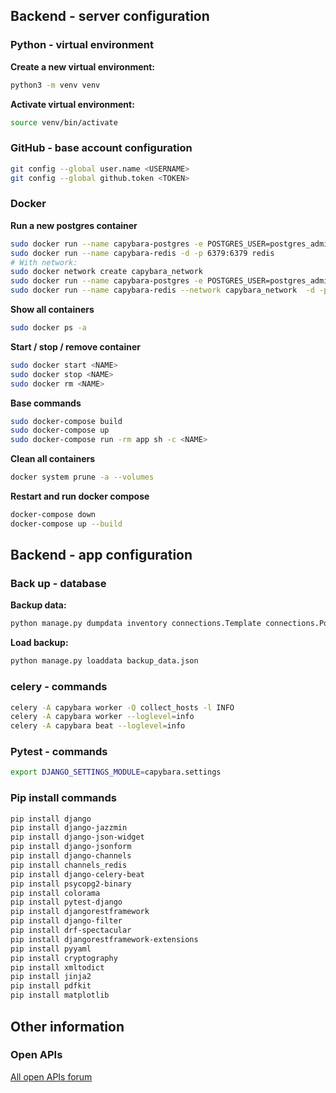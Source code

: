 ## Backend - server configuration
### Python - virtual environment
**Create a new virtual environment:**
```bash
python3 -m venv venv
```
**Activate virtual environment:**
```bash
source venv/bin/activate
```

### GitHub - base account configuration
```bash
git config --global user.name <USERNAME>
git config --global github.token <TOKEN>
```

### Docker

**Run a new postgres container**
```bash
sudo docker run --name capybara-postgres -e POSTGRES_USER=postgres_admin -e POSTGRES_DB=capybara -e POSTGRES_PASSWORD='jt3g339d25rg0ea24' -p 5432:5432 -d postgres:latest
sudo docker run --name capybara-redis -d -p 6379:6379 redis
# With network:
sudo docker network create capybara_network
sudo docker run --name capybara-postgres -e POSTGRES_USER=postgres_admin -e POSTGRES_DB=capybara -e POSTGRES_PASSWORD='jt3g339d25rg0ea24' -p 5432:5432 --network capybara_network -d postgres:latest
sudo docker run --name capybara-redis --network capybara_network  -d -p 6379:6379 redis
```
**Show all containers**
```bash
sudo docker ps -a
```
**Start / stop / remove container**
```bash
sudo docker start <NAME>
sudo docker stop <NAME>
sudo docker rm <NAME>
```
**Base commands**
```bash
sudo docker-compose build
sudo docker-compose up
sudo docker-compose run -rm app sh -c <NAME>
```
**Clean all containers**
```bash
docker system prune -a --volumes
```
**Restart and run docker compose**
```bash
docker-compose down
docker-compose up --build
```

## Backend - app configuration

### Back up - database
**Backup data:**
```bash
python manage.py dumpdata inventory connections.Template connections.Policy management.Administrator management.GlobalSettings > backup_data.json
```
**Load backup:**
```bash
python manage.py loaddata backup_data.json
```

### celery - commands
```bash
celery -A capybara worker -Q collect_hosts -l INFO
celery -A capybara worker --loglevel=info
celery -A capybara beat --loglevel=info
```

### Pytest  - commands
```bash
export DJANGO_SETTINGS_MODULE=capybara.settings
```

### Pip install commands
```bash
pip install django
pip install django-jazzmin
pip install django-json-widget
pip install django-jsonform
pip install django-channels
pip install channels_redis
pip install django-celery-beat
pip install psycopg2-binary
pip install colorama
pip install pytest-django
pip install djangorestframework
pip install django-filter
pip install drf-spectacular
pip install djangorestframework-extensions
pip install pyyaml
pip install cryptography
pip install xmltodict
pip install jinja2
pip install pdfkit
pip install matplotlib
```

## Other information

### Open APIs
[All open APIs forum](https://rapidapi.com/collection/list-of-free-apis)
